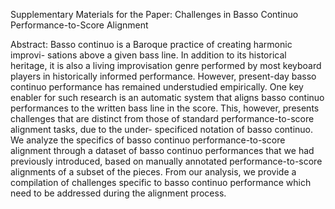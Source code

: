 Supplementary Materials for the Paper: Challenges in Basso Continuo Performance-to-Score Alignment

Abstract:
Basso continuo is a Baroque practice of creating harmonic improvi-
sations above a given bass line. In addition to its historical heritage,
it is also a living improvisation genre performed by most keyboard
players in historically informed performance. However, present-day
basso continuo performance has remained understudied empirically.
One key enabler for such research is an automatic system that aligns
basso continuo performances to the written bass line in the score.
This, however, presents challenges that are distinct from those of
standard performance-to-score alignment tasks, due to the under-
specificed notation of basso continuo. We analyze the specifics of
basso continuo performance-to-score alignment through a dataset
of basso continuo performances that we had previously introduced,
based on manually annotated performance-to-score alignments of
a subset of the pieces. From our analysis, we provide a compilation
of challenges specific to basso continuo performance which need
to be addressed during the alignment process.
